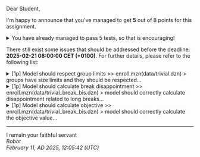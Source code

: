 Dear Student,

I'm happy to announce that you've managed to get **5** out of 8 points for this assignment.
<details><summary>You have already managed to pass 5 tests, so that is encouraging!</summary>&emsp;☑&nbsp;[1p]&nbsp;The&nbsp;model&nbsp;compiles<br>&emsp;☑&nbsp;[1p]&nbsp;Model&nbsp;should&nbsp;respect&nbsp;exclusions<br>&emsp;☑&nbsp;[1p]&nbsp;Model&nbsp;should&nbsp;assign&nbsp;required&nbsp;classes<br>&emsp;☑&nbsp;[1p]&nbsp;Model&nbsp;should&nbsp;not&nbsp;assign&nbsp;overlapping&nbsp;groups<br>&emsp;☑&nbsp;[1p]&nbsp;Model&nbsp;should&nbsp;calculate&nbsp;preference&nbsp;disappointment</details>

There still exist some issues that should be addressed before the deadline: **2025-02-21 08:00:00 CET (+0100)**. For further details, please refer to the following list:

<details><summary>[1p] Model should respect group limits &gt;&gt; enroll.mzn(data/trivial.dzn) &gt; groups have size limits and they should be respected...</summary>-&nbsp;group&nbsp;1&nbsp;has&nbsp;been&nbsp;assigned&nbsp;to&nbsp;3&nbsp;students,&nbsp;it&nbsp;is&nbsp;more&nbsp;than&nbsp;the&nbsp;group&nbsp;size&nbsp;limit&nbsp;2;<br>given&nbsp;'optimal'&nbsp;solution:<br>-&nbsp;objective&nbsp;=&nbsp;1;<br>-&nbsp;total_preference_disappointment&nbsp;=&nbsp;1;<br>-&nbsp;total_break_disappointment&nbsp;=&nbsp;0;<br>-&nbsp;assignment&nbsp;=&nbsp;[3..4,&nbsp;{1,6},&nbsp;{3,5},&nbsp;{1,4},&nbsp;1..1];</details>
<details><summary>[1p] Model should calculate break disappointment &gt;&gt; enroll.mzn(data/trivial_break_bis.dzn) &gt; model should correctly calculate disappointment related to long breaks...</summary>-&nbsp;total&nbsp;break&nbsp;disappointment&nbsp;should&nbsp;equal&nbsp;0,&nbsp;instead&nbsp;got&nbsp;1;<br>given&nbsp;'optimal'&nbsp;solution:<br>-&nbsp;objective&nbsp;=&nbsp;1;<br>-&nbsp;total_preference_disappointment&nbsp;=&nbsp;0;<br>-&nbsp;total_break_disappointment&nbsp;=&nbsp;1;<br>-&nbsp;assignment&nbsp;=&nbsp;[1..4];</details>
<details><summary>[1p] Model should calculate objective &gt;&gt; enroll.mzn(data/trivial_break_bis.dzn) &gt; model should correctly calculate the objective value...</summary>-&nbsp;objective&nbsp;should&nbsp;equal&nbsp;0,&nbsp;instead&nbsp;got&nbsp;1;<br>given&nbsp;'optimal'&nbsp;solution:<br>-&nbsp;objective&nbsp;=&nbsp;1;<br>-&nbsp;total_preference_disappointment&nbsp;=&nbsp;0;<br>-&nbsp;total_break_disappointment&nbsp;=&nbsp;1;<br>-&nbsp;assignment&nbsp;=&nbsp;[1..4];</details>

-----------
I remain your faithful servant\
_Bobot_\
_February 11, AD 2025, 12:05:42 (UTC)_
